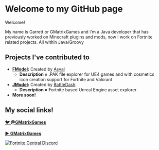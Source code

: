 # Welcome to my GitHub page

Welcome!

My name is Garrett or GMatrixGames and I'm a Java developer that has previously worked on Minecraft plugins and mods, now I work on Fortnite related projects. All within Java/Groovy

## Projects I've contributed to

* **[FModel](https://github.com/iAmAsval/FModel):** Created by [Asval](https://github.com/iAmAsval)
  * **Description »** .PAK file explorer for UE4 games and with cosmetics icon creation support for Fortnite and Valorant
* **[JModel](https://github.com/BattleDash/JModel):** Created by [BattleDash](http://github.com/BattleDash)
  * **Description »** Fortnite based Unreal Engine asset explorer
* **More soon!**

## My social links!
**[🐦 @GMatrixGames](https://twitter.com/GMatrixGames)**

**[▶️ GMatrixGames](https://www.youtube.com/channel/UCOT7ZUDNs45nf9LJZOicxwA)**

[![Fortnite Central Discord](https://discordapp.com/api/guilds/708370560501153913/widget.png?style=banner4)](http://discord.gg/qnhhgz7)

